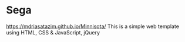 # Sega
https://mdriasatazim.github.io/Minnisota/
This is a simple web template using HTML, CSS & JavaScript, jQuery

